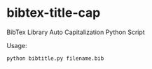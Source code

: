 # bibtex-title-cap
BibTex Library Auto Capitalization Python Script

Usage:

`python bibtitle.py filename.bib`
